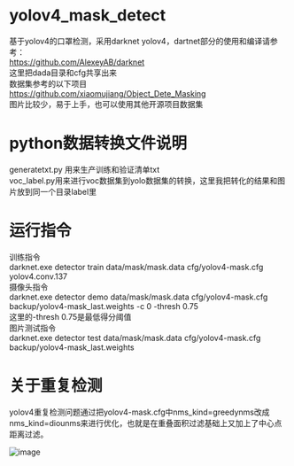 # yolov4_mask_detect  
基于yolov4的口罩检测，采用darknet yolov4，dartnet部分的使用和编译请参考：  
https://github.com/AlexeyAB/darknet  
这里把dada目录和cfg共享出来  
数据集参考的以下项目  
https://github.com/xiaomujiang/Object_Dete_Masking  
图片比较少，易于上手，也可以使用其他开源项目数据集  

# python数据转换文件说明  
generatetxt.py 用来生产训练和验证清单txt  
voc_label.py用来进行voc数据集到yolo数据集的转换，这里我把转化的结果和图片放到同一个目录label里  
# 运行指令  
训练指令  
darknet.exe detector train data/mask/mask.data cfg/yolov4-mask.cfg yolov4.conv.137  
摄像头指令  
darknet.exe detector demo data/mask/mask.data cfg/yolov4-mask.cfg backup/yolov4-mask_last.weights -c 0 -thresh 0.75  
这里的-thresh 0.75是最低得分阈值  
图片测试指令  
darknet.exe detector test data/mask/mask.data cfg/yolov4-mask.cfg backup/yolov4-mask_last.weights   
# 关于重复检测  
yolov4重复检测问题通过把yolov4-mask.cfg中nms_kind=greedynms改成nms_kind=diounms来进行优化，也就是在重叠面积过滤基础上又加上了中心点距离过滤。  

![image](https://github.com/srszzw/yolov4_mask_detect/blob/master/chart.png)
